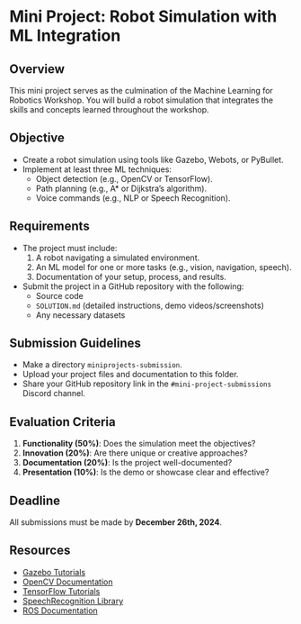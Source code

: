 # Mini Project: Robot Simulation with ML Integration

## **Overview**
This mini project serves as the culmination of the Machine Learning for Robotics Workshop. You will build a robot simulation that integrates the skills and concepts learned throughout the workshop.

## **Objective**
- Create a robot simulation using tools like Gazebo, Webots, or PyBullet.
- Implement at least three ML techniques:
    - Object detection (e.g., OpenCV or TensorFlow).
    - Path planning (e.g., A* or Dijkstra’s algorithm).
    - Voice commands (e.g., NLP or Speech Recognition).

## **Requirements**
- The project must include:
    1. A robot navigating a simulated environment.
    2. An ML model for one or more tasks (e.g., vision, navigation, speech).
    3. Documentation of your setup, process, and results.
- Submit the project in a GitHub repository with the following:
    - Source code
    - `SOLUTION.md` (detailed instructions, demo videos/screenshots)
    - Any necessary datasets

## **Submission Guidelines**
- Make a directory `miniprojects-submission`.
- Upload your project files and documentation to this folder.
- Share your GitHub repository link in the `#mini-project-submissions` Discord channel.

## **Evaluation Criteria**
1. **Functionality (50%)**: Does the simulation meet the objectives?
2. **Innovation (20%)**: Are there unique or creative approaches?
3. **Documentation (20%)**: Is the project well-documented?
4. **Presentation (10%)**: Is the demo or showcase clear and effective?

## **Deadline**
All submissions must be made by **December 26th, 2024**.

## **Resources**
- [Gazebo Tutorials](https://gazebosim.org/docs/latest/)
- [OpenCV Documentation](https://docs.opencv.org/4.x/index.html)
- [TensorFlow Tutorials](https://www.tensorflow.org/tutorials)
- [SpeechRecognition Library](https://pypi.org/project/SpeechRecognition/)
- [ROS Documentation](http://wiki.ros.org/)
